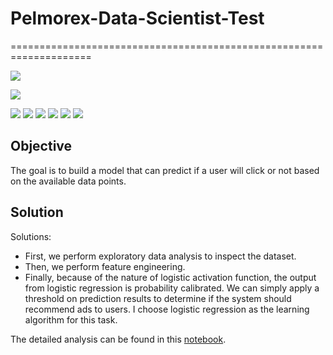 # Pelmorex-Data-Scientist-Test
====================================================================

![](https://img.shields.io/badge/linux-ubuntu-red.svg)

![](https://img.shields.io/badge/python-3.7.6-green.svg)

![](https://img.shields.io/badge/scipy-1.5.2-blue.svg)
![](https://img.shields.io/badge/numpy-1.19.1-blue.svg)
![](https://img.shields.io/badge/sklearn-0.23.2-blue.svg)
![](https://img.shields.io/badge/jupyter-1.0.0-blue.svg)
![](https://img.shields.io/badge/ipython-7.18.1-blue.svg)
![](https://img.shields.io/badge/pandas-1.1.3-blue.svg)

## Objective

The goal is to build a model that can predict if a user will click or not based on the available data points.

## Solution

Solutions:

- First, we perform exploratory data analysis to inspect the dataset.
- Then, we perform feature engineering.
- Finally, because of the nature of logistic activation function, the output from logistic regression is probability calibrated. We can simply apply a threshold on prediction results to determine if the system should recommend ads to users. I choose logistic regression as the learning algorithm for this task.

The detailed analysis can be found in this [notebook](https://github.com/k9luo/Pelmorex-Data-Scientist-Test/blob/main/main.ipynb).
